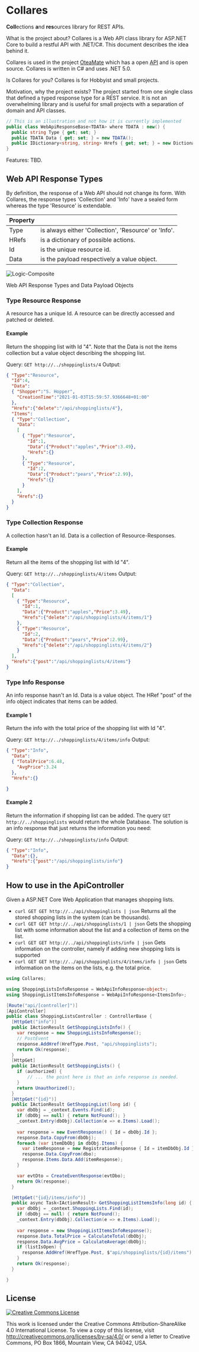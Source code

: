# Collares
**Coll**ections **a**nd **res**ources library for REST APIs.



What is the project about? Collares is a Web API class library for ASP.NET Core to build a restful API with .NET/C#.  This document describes the idea behind it.



Collares is used in the project [OteaMate](https://github.com/mrstefangrimm/opteamate) which has a open [API](https://opteamate.dynv6.net/swagger/index.html) and is open source. Collares is written in C# and uses .NET 5.0.



Is Collares for you? Collares is for Hobbyist and small projects.



Motivation, why the project exists? The project started from one single class that defined a typed response type for a REST service. It is not an overwhelming library and is useful for small projects with a separation of domain and API classes.

```C#
// This is an illustration and not how it is currently implemented
public class WebApiResponseBase<TDATA> where TDATA : new() {
  public string Type { get; set; }
  public TDATA Data { get; set; } = new TDATA();
  public IDictionary<string, string> Hrefs { get; set; } = new Dictionary<string, string>();
}
```



Features: TBD.



## Web API Response Types

By definition, the response of a Web API should not change its form. With Collares, the response types 'Collection' and 'Info' have a sealed form whereas the type 'Resource' is extendable.

| Property |                                                      |
| -------- | ---------------------------------------------------- |
| Type     | is always either 'Collection', 'Resource' or 'Info'. |
| HRefs    | is a dictionary of possible actions.                 |
| Id       | is the unique resource id.                           |
| Data     | is the payload respectively  a value object.         |



![Logic-Composite](./Res/Logic-Composite.jpg)





Web API Response Types and Data Payload Objects

### Type Resource Response

A resource has a unique Id. A resource can be directly accessed and patched or deleted.

#### Example

Return the shopping list with Id "4".
Note that the Data is not the items collection but a value object describing the shopping list.

Query: `GET http://../shoppinglists/4`
Output:

```json
{ "Type":"Resource",
  "Id":4,
  "Data":
  { "Shopper":"S. Hopper",
    "CreationTime":"2021-01-03T15:59:57.9366648+01:00"
  },
  "Hrefs":{"delete":"/api/shoppinglists/4"},
  "Items":
  { "Type":"Collection",
    "Data":
    [
      { "Type":"Resource",
        "Id":1,
        "Data":{"Product":"apples","Price":3.49},
        "Hrefs":{}
      }, 
      { "Type":"Resource",
        "Id":2,
        "Data":{"Product":"pears","Price":2.99},
        "Hrefs":{}
      }
    ],
    "Hrefs":{}
  }  
}
```


### Type Collection Response

A collection hasn't an Id. Data is a collection of Resource-Responses.

#### Example

Return all the items of the shopping list with Id "4".

Query: `GET http://../shoppinglists/4/items`
Output:

```json
{ "Type":"Collection",
  "Data":
  [
    { "Type":"Resource",
      "Id":1,
      "Data":{"Product":"apples","Price":3.49},
      "Hrefs":{"delete":"/api/shoppinglists/4/items/1"}
    },
    { "Type":"Resource",
      "Id":2,
      "Data":{"Product":"pears","Price":2.99},
      "Hrefs":{"delete":"/api/shoppinglists/4/items/2"}
    }
  ],
  "Hrefs":{"post":"/api/shoppinglists/4/items"}
}
```

### Type Info Response

An info response hasn't an Id. Data is a value object. The HRef "post" of the info object indicates that items can be added.

#### Example 1

Return the info with the total price of the shopping list with Id "4".

Query: `GET http://../shoppinglists/4/items/info`
Output:

```json
{ "Type":"Info",
  "Data":
  { "TotalPrice":6.48,
    "AvgPrice":3.24
  },
  "Hrefs":{}

}
```

#### Example 2

Return the information if shopping list can be added. 
The query `GET http://../shoppinglists` would return the whole Database. The solution is an info response that  just returns the information you need:

Query: `GET http://../shoppinglists/info`
Output:

```json
{ "Type":"Info",
  "Data":{},
  "Hrefs":{"post":"/api/shoppinglists/info"}
}
```



## How to use in the ApiController

Given a ASP.NET Core Web Application that manages shopping lists.

- `curl GET GET http://../api/shoppinglists | json`
  Returns all the stored shopping lists in the system (can be thousands).
- `curl GET GET http://../api/shoppinglists/1 | json`
  Gets the shopping list with some information about the list and a collection of items on the list.
- `curl GET GET http://../api/shoppinglists/info | json`
  Gets information on the controller, namely if adding new shopping lists is supported
- `curl GET GET http://../api/shoppinglists/4/items/info | json`
  Gets information on the items on the lists, e.g. the total price.



```c#
using Collares;

using ShoppingListsInfoResponse = WebApiInfoResponse<object>;
using ShoppingListItemsInfoResponse = WebApiInfoResponse<ItemsInfo>;

[Route("api/[controller]")]
[ApiController]
public class ShoppingListsController : ControllerBase {
  [HttpGet("info")]
  public IActionResult GetShoppingListsInfo() {
    var response = new ShoppingListsInfoResponse();
    // PostEvent
    response.AddHref(HrefType.Post, "api/shoppinglists");
    return Ok(response);
  }
  [HttpGet]
  public IActionResult GetShoppingLists() {
    if (authorized) {
        // ... the point here is that an info response is needed.
    }
    return Unauthorized();    
  }   
  [HttpGet("{id}")]
  public IActionResult GetShoppingList(long id) {
    var dbObj = _context.Events.Find(id);
    if (dbObj == null) { return NotFound(); }
    _context.Entry(dbObj).Collection(e => e.Items).Load();
      
    var response = new EventResponse() { Id = dbObj.Id };
    response.Data.CopyFrom(dbObj);
    foreach (var itemDbObj in dbObj.Items) {
      var itemResponse = new RegistrationResponse { Id = itemDbObj.Id };
      response.Data.CopyFrom(dbo);
      response.Items.Data.Add(itemResponse);
    }

    var evtDto = CreateEventResponse(evtDbo);
    return Ok(response);
  }

  [HttpGet("{id}/items/info")]
  public async Task<IActionResult> GetShoppingListItemsInfo(long id) {
    var dbObj = _context.ShoppingLists.Find(id);
    if (dbObj == null) { return NotFound();
    _context.Entry(dbObj).Collection(e => e.Items).Load();
      
    var response = new ShoppingListItemsInfoResponse();
    response.Data.TotalPrice = CalculateTotal(dbObj);
    response.Data.AvgPrice = CalculateAverage(dbObj);
    if (listIsOpen) {
      response.AddHref(HrefType.Post, $"api/shoppinglists/{id}/items");
    }
    return Ok(response);
  }

}
```



## License

<a rel="license" href="http://creativecommons.org/licenses/by-sa/4.0/"><img alt="Creative Commons License" style="border-width:0" src="https://i.creativecommons.org/l/by-sa/4.0/88x31.png" /></a>

This work is licensed under the Creative Commons Attribution-ShareAlike 4.0 International License. To view a copy of this license, visit http://creativecommons.org/licenses/by-sa/4.0/ or send a letter to Creative Commons, PO Box 1866, Mountain View, CA 94042, USA.





